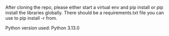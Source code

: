 After cloning the repo, please either start a virtual env and pip install or pip install the libraries globally. There should be a requirements.txt file you can use to pip install -r from.

Python version used: Python 3.13.0
